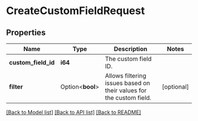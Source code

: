# CreateCustomFieldRequest

## Properties

Name | Type | Description | Notes
------------ | ------------- | ------------- | -------------
**custom_field_id** | **i64** | The custom field ID. | 
**filter** | Option<**bool**> | Allows filtering issues based on their values for the custom field. | [optional]

[[Back to Model list]](../README.md#documentation-for-models) [[Back to API list]](../README.md#documentation-for-api-endpoints) [[Back to README]](../README.md)


